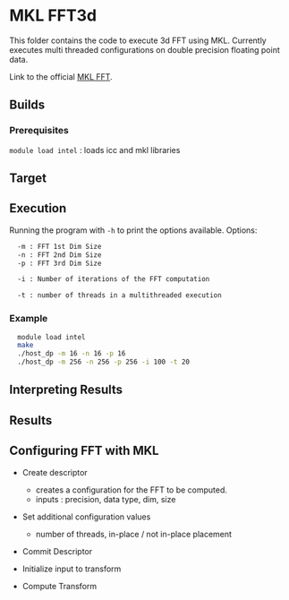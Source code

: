 # MKL FFT3d

This folder contains the code to execute 3d FFT using MKL. Currently executes
multi threaded configurations on double precision floating point data.  

Link to the official [MKL FFT](https://software.intel.com/en-us/node/521955).

## Builds

### Prerequisites

`module load intel` : loads icc and mkl libraries

## Target

## Execution

Running the program with `-h` to print the options available.
Options:

```bash
  -m : FFT 1st Dim Size
  -n : FFT 2nd Dim Size
  -p : FFT 3rd Dim Size

  -i : Number of iterations of the FFT computation

  -t : number of threads in a multithreaded execution
```

### Example

```bash
  module load intel
  make
  ./host_dp -m 16 -n 16 -p 16 
  ./host_dp -m 256 -n 256 -p 256 -i 100 -t 20
```

## Interpreting Results

## Results

## Configuring FFT with MKL

- Create descriptor
  - creates a configuration for the FFT to be computed.
  - inputs : precision, data type, dim, size

- Set additional configuration values
  - number of threads, in-place / not in-place placement

- Commit Descriptor

- Initialize input to transform

- Compute Transform